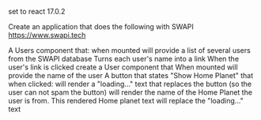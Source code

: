 set to react 17.0.2

Create an application that does the following with SWAPI https://www.swapi.tech

A Users component that:
when mounted will provide a list of several users from the SWAPI database
Turns each user's name into a link
When the user's link is clicked create a User component that
When mounted will provide the name of the user
A button that states "Show Home Planet" that when clicked:
will render a "loading..." text that replaces the button (so the user can not spam the button)
will render the name of the Home Planet the user is from. This rendered Home planet text will replace the "loading..." text

